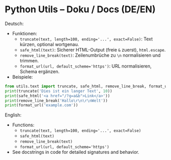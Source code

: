 # Python Utils – Doku / Docs (DE/EN)

Deutsch:
- Funktionen:
  - `truncate(text, length=100, ending='...', exact=False)`: Text kürzen, optional wortgenau.
  - `safe_html(text)`: Sicherer HTML-Output (freie `&` zuerst), `html.escape`.
  - `remove_line_break(text)`: Zeilenumbrüche zu `\n` normalisieren und trimmen.
  - `format_url(url, default_scheme='https')`: URL normalisieren, Schema ergänzen.
- Beispiele:
```python
from utils.text import truncate, safe_html, remove_line_break, format_url
print(truncate('Dies ist ein langer Text', 10))
print(safe_html('<a href="/?q=a&b">Link</a>'))
print(remove_line_break('Hallo\r\n\r\nWelt'))
print(format_url('example.com'))
```

English:
- Functions:
  - `truncate(text, length=100, ending='...', exact=False)`
  - `safe_html(text)`
  - `remove_line_break(text)`
  - `format_url(url, default_scheme='https')`
- See docstrings in code for detailed signatures and behavior.
